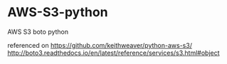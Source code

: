# AWS-S3-python
AWS S3 boto python

referenced on 
https://github.com/keithweaver/python-aws-s3/
http://boto3.readthedocs.io/en/latest/reference/services/s3.html#object
